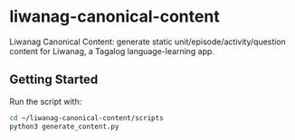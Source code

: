 # liwanag-canonical-content
Liwanag Canonical Content: generate static unit/episode/activity/question content for Liwanag, a Tagalog language-learning app.

## Getting Started
Run the script with:

```bash
cd ~/liwanag-canonical-content/scripts
python3 generate_content.py
```